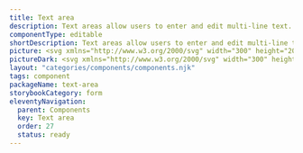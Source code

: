 ```yaml
---
title: Text area
description: Text areas allow users to enter and edit multi-line text. They typically appear in forms.
componentType: editable
shortDescription: Text areas allow users to enter and edit multi-line text.
picture: <svg xmlns="http://www.w3.org/2000/svg" width="300" height="200" fill="none" aria-labelledby="textareaTitle textareaDesc" role="img"><title id="textareaTitle">Illustration of textarea component.</title><desc id="textareaDesc">An illustrated textarea component representing textarea component card.</desc><path fill="#36F" fill-opacity=".04" d="M256.864 56H43.136c-.628 0-1.136.7-1.136 1.565v84.87c0 .864.508 1.565 1.136 1.565h213.728c.628 0 1.136-.701 1.136-1.565v-84.87c0-.864-.508-1.565-1.136-1.565Z"/><path stroke="#36F" stroke-width="2" d="M256.864 56H43.136c-.628 0-1.136.7-1.136 1.565v84.87c0 .864.508 1.565 1.136 1.565h213.728c.628 0 1.136-.701 1.136-1.565v-84.87c0-.864-.508-1.565-1.136-1.565Z"/><path fill="#222" d="M59.625 83.511v-10.73H56V71.5h8.788v1.282h-3.625v10.73h-1.538ZM69.196 83.731a4.308 4.308 0 0 1-2.16-.55 4.077 4.077 0 0 1-1.539-1.61c-.378-.696-.567-1.526-.567-2.49 0-.977.189-1.813.567-2.51.39-.695.891-1.232 1.502-1.61a3.593 3.593 0 0 1 1.922-.568c1.135 0 2.008.378 2.618 1.135.623.757.934 1.77.934 3.04 0 .158-.006.317-.018.476 0 .146-.013.274-.037.384h-6.005c.06.94.354 1.69.879 2.252.537.562 1.232.842 2.087.842.427 0 .818-.06 1.172-.183a5.519 5.519 0 0 0 1.043-.512l.531.989a6.79 6.79 0 0 1-1.3.64c-.476.183-1.019.275-1.63.275Zm-2.802-5.383h4.76c0-.903-.194-1.587-.585-2.05-.379-.477-.916-.715-1.611-.715-.623 0-1.184.244-1.685.733-.488.476-.78 1.153-.879 2.032ZM73.302 83.511l2.91-4.65-2.69-4.248h1.629l1.19 1.959c.134.232.275.476.421.732.147.257.299.507.458.75h.073c.134-.243.268-.493.403-.75.134-.256.268-.5.403-.732l1.08-1.96h1.574l-2.691 4.413 2.893 4.486h-1.63l-1.3-2.069-.476-.805a17.131 17.131 0 0 0-.494-.788h-.073c-.159.257-.312.52-.458.788-.147.256-.293.525-.44.805l-1.208 2.07h-1.574ZM85.072 83.731c-.952 0-1.617-.275-1.996-.824-.366-.55-.549-1.263-.549-2.142v-4.926h-1.318v-1.135l1.391-.091.183-2.49h1.264v2.49h2.398v1.226h-2.398v4.944c0 .55.097.977.293 1.282.207.293.567.44 1.08.44.159 0 .33-.025.513-.074l.494-.165.293 1.135a6.366 6.366 0 0 1-.806.22c-.28.073-.561.11-.842.11ZM94.338 76.792l-.568 1.83h3.607l-.567-1.83a74.216 74.216 0 0 1-.623-1.996c-.195-.672-.39-1.355-.586-2.05h-.073a82.74 82.74 0 0 1-.568 2.05c-.195.659-.402 1.324-.622 1.996Zm-3.662 6.72L94.741 71.5h1.72l4.065 12.011h-1.63l-1.134-3.662h-4.376l-1.154 3.662h-1.556ZM102.081 83.511v-8.898h1.245l.129 1.61h.055c.305-.56.677-1.006 1.116-1.336.44-.33.91-.494 1.41-.494.354 0 .672.061.952.183l-.293 1.318a3.34 3.34 0 0 0-.402-.11 2.402 2.402 0 0 0-.458-.036c-.379 0-.775.152-1.19.458-.403.305-.757.836-1.062 1.593v5.712h-1.502ZM111.857 83.731a4.31 4.31 0 0 1-2.161-.55 4.081 4.081 0 0 1-1.538-1.61c-.378-.696-.567-1.526-.567-2.49 0-.977.189-1.813.567-2.51.391-.695.891-1.232 1.502-1.61a3.592 3.592 0 0 1 1.922-.568c1.135 0 2.008.378 2.618 1.135.623.757.934 1.77.934 3.04 0 .158-.006.317-.018.476 0 .146-.012.274-.037.384h-6.005c.061.94.354 1.69.879 2.252.537.562 1.233.842 2.087.842.427 0 .818-.06 1.172-.183a5.499 5.499 0 0 0 1.043-.512l.531.989a6.756 6.756 0 0 1-1.3.64c-.476.183-1.019.275-1.629.275Zm-2.801-5.383h4.76c0-.903-.195-1.587-.586-2.05-.378-.477-.915-.715-1.611-.715-.623 0-1.184.244-1.685.733-.488.476-.781 1.153-.878 2.032ZM119.133 83.731c-.744 0-1.367-.22-1.867-.66-.489-.45-.733-1.073-.733-1.867 0-.976.434-1.72 1.3-2.234.879-.525 2.264-.89 4.156-1.098 0-.379-.055-.739-.164-1.08a1.55 1.55 0 0 0-.55-.824c-.256-.22-.628-.33-1.117-.33-.512 0-.994.098-1.446.293a7.04 7.04 0 0 0-1.208.66l-.586-1.044a9.223 9.223 0 0 1 1.519-.77 5.058 5.058 0 0 1 1.978-.384c1.086 0 1.873.336 2.362 1.007.488.66.732 1.544.732 2.655v5.456h-1.245l-.128-1.062h-.055c-.415.342-.873.641-1.373.898a3.337 3.337 0 0 1-1.575.384Zm.44-1.209c.427 0 .83-.103 1.208-.31a6.79 6.79 0 0 0 1.208-.88v-2.471c-1.477.183-2.514.457-3.112.823-.586.367-.879.837-.879 1.41 0 .5.153.867.458 1.099.305.22.677.33 1.117.33Z"/></svg>
pictureDark: <svg xmlns="http://www.w3.org/2000/svg" width="300" height="200" fill="none" aria-labelledby="textareaDarkTitle textareaDarkDesc" role="img"><title id="textareaDarkTitle">Illustration of textarea component.</title><desc id="textareaDarkDesc">An illustrated textarea component representing textarea component card.</desc><path fill="#36F" fill-opacity=".08" d="M256.864 56H43.136c-.628 0-1.136.7-1.136 1.565v84.87c0 .864.508 1.565 1.136 1.565h213.728c.628 0 1.136-.701 1.136-1.565v-84.87c0-.864-.508-1.565-1.136-1.565Z"/><path stroke="#5985FF" stroke-width="2" d="M256.864 56H43.136c-.628 0-1.136.7-1.136 1.565v84.87c0 .864.508 1.565 1.136 1.565h213.728c.628 0 1.136-.701 1.136-1.565v-84.87c0-.864-.508-1.565-1.136-1.565Z"/><path fill="#F4F4F4" d="M59.625 83.511v-10.73H56V71.5h8.788v1.282h-3.625v10.73h-1.538ZM69.196 83.731a4.308 4.308 0 0 1-2.16-.55 4.077 4.077 0 0 1-1.539-1.61c-.378-.696-.567-1.526-.567-2.49 0-.977.189-1.813.567-2.51.39-.695.891-1.232 1.502-1.61a3.593 3.593 0 0 1 1.922-.568c1.135 0 2.008.378 2.618 1.135.623.757.934 1.77.934 3.04 0 .158-.006.317-.018.476 0 .146-.013.274-.037.384h-6.005c.06.94.354 1.69.879 2.252.537.562 1.232.842 2.087.842.427 0 .818-.06 1.172-.183a5.519 5.519 0 0 0 1.043-.512l.531.989a6.79 6.79 0 0 1-1.3.64c-.476.183-1.019.275-1.63.275Zm-2.802-5.383h4.76c0-.903-.194-1.587-.585-2.05-.379-.477-.916-.715-1.611-.715-.623 0-1.184.244-1.685.733-.488.476-.78 1.153-.879 2.032ZM73.302 83.511l2.91-4.65-2.69-4.248h1.629l1.19 1.959c.134.232.275.476.421.732.147.257.299.507.458.75h.073c.134-.243.268-.493.403-.75.134-.256.268-.5.403-.732l1.08-1.96h1.574l-2.691 4.413 2.893 4.486h-1.63l-1.3-2.069-.476-.805a17.131 17.131 0 0 0-.494-.788h-.073c-.159.257-.312.52-.458.788-.147.256-.293.525-.44.805l-1.208 2.07h-1.574ZM85.072 83.731c-.952 0-1.617-.275-1.996-.824-.366-.55-.549-1.263-.549-2.142v-4.926h-1.318v-1.135l1.391-.091.183-2.49h1.264v2.49h2.398v1.226h-2.398v4.944c0 .55.097.977.293 1.282.207.293.567.44 1.08.44.159 0 .33-.025.513-.074l.494-.165.293 1.135a6.366 6.366 0 0 1-.806.22c-.28.073-.561.11-.842.11ZM94.338 76.792l-.568 1.83h3.607l-.567-1.83a74.216 74.216 0 0 1-.623-1.996c-.195-.672-.39-1.355-.586-2.05h-.073a82.74 82.74 0 0 1-.568 2.05c-.195.659-.402 1.324-.622 1.996Zm-3.662 6.72L94.741 71.5h1.72l4.065 12.011h-1.63l-1.134-3.662h-4.376l-1.154 3.662h-1.556ZM102.081 83.511v-8.898h1.245l.129 1.61h.055c.305-.56.677-1.006 1.116-1.336.44-.33.91-.494 1.41-.494.354 0 .672.061.952.183l-.293 1.318a3.34 3.34 0 0 0-.402-.11 2.402 2.402 0 0 0-.458-.036c-.379 0-.775.152-1.19.458-.403.305-.757.836-1.062 1.593v5.712h-1.502ZM111.857 83.731a4.31 4.31 0 0 1-2.161-.55 4.081 4.081 0 0 1-1.538-1.61c-.378-.696-.567-1.526-.567-2.49 0-.977.189-1.813.567-2.51.391-.695.891-1.232 1.502-1.61a3.592 3.592 0 0 1 1.922-.568c1.135 0 2.008.378 2.618 1.135.623.757.934 1.77.934 3.04 0 .158-.006.317-.018.476 0 .146-.012.274-.037.384h-6.005c.061.94.354 1.69.879 2.252.537.562 1.233.842 2.087.842.427 0 .818-.06 1.172-.183a5.499 5.499 0 0 0 1.043-.512l.531.989a6.756 6.756 0 0 1-1.3.64c-.476.183-1.019.275-1.629.275Zm-2.801-5.383h4.76c0-.903-.195-1.587-.586-2.05-.378-.477-.915-.715-1.611-.715-.623 0-1.184.244-1.685.733-.488.476-.781 1.153-.878 2.032ZM119.133 83.731c-.744 0-1.367-.22-1.867-.66-.489-.45-.733-1.073-.733-1.867 0-.976.434-1.72 1.3-2.234.879-.525 2.264-.89 4.156-1.098 0-.379-.055-.739-.164-1.08a1.55 1.55 0 0 0-.55-.824c-.256-.22-.628-.33-1.117-.33-.512 0-.994.098-1.446.293a7.04 7.04 0 0 0-1.208.66l-.586-1.044a9.223 9.223 0 0 1 1.519-.77 5.058 5.058 0 0 1 1.978-.384c1.086 0 1.873.336 2.362 1.007.488.66.732 1.544.732 2.655v5.456h-1.245l-.128-1.062h-.055c-.415.342-.873.641-1.373.898a3.337 3.337 0 0 1-1.575.384Zm.44-1.209c.427 0 .83-.103 1.208-.31a6.79 6.79 0 0 0 1.208-.88v-2.471c-1.477.183-2.514.457-3.112.823-.586.367-.879.837-.879 1.41 0 .5.153.867.458 1.099.305.22.677.33 1.117.33Z"/></svg>
layout: "categories/components/components.njk"
tags: component
packageName: text-area
storybookCategory: form
eleventyNavigation:
  parent: Components
  key: Text area
  order: 27
  status: ready
---
```


